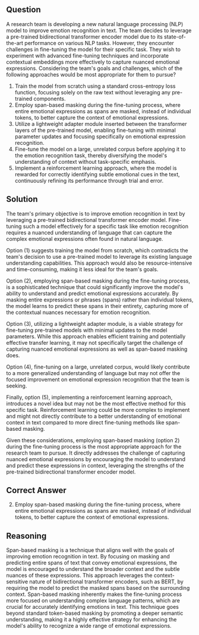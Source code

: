 ## Question
A research team is developing a new natural language processing (NLP) model to improve emotion recognition in text. The team decides to leverage a pre-trained bidirectional transformer encoder model due to its state-of-the-art performance on various NLP tasks. However, they encounter challenges in fine-tuning the model for their specific task. They wish to experiment with advanced fine-tuning techniques and incorporate contextual embeddings more effectively to capture nuanced emotional expressions. Considering the team's goals and challenges, which of the following approaches would be most appropriate for them to pursue?

1. Train the model from scratch using a standard cross-entropy loss function, focusing solely on the raw text without leveraging any pre-trained components.
2. Employ span-based masking during the fine-tuning process, where entire emotional expressions as spans are masked, instead of individual tokens, to better capture the context of emotional expressions.
3. Utilize a lightweight adapter module inserted between the transformer layers of the pre-trained model, enabling fine-tuning with minimal parameter updates and focusing specifically on emotional expression recognition.
4. Fine-tune the model on a large, unrelated corpus before applying it to the emotion recognition task, thereby diversifying the model's understanding of context without task-specific emphasis.
5. Implement a reinforcement learning approach, where the model is rewarded for correctly identifying subtle emotional cues in the text, continuously refining its performance through trial and error.

## Solution
The team's primary objective is to improve emotion recognition in text by leveraging a pre-trained bidirectional transformer encoder model. Fine-tuning such a model effectively for a specific task like emotion recognition requires a nuanced understanding of language that can capture the complex emotional expressions often found in natural language. 

Option (1) suggests training the model from scratch, which contradicts the team's decision to use a pre-trained model to leverage its existing language understanding capabilities. This approach would also be resource-intensive and time-consuming, making it less ideal for the team's goals.

Option (2), employing span-based masking during the fine-tuning process, is a sophisticated technique that could significantly improve the model's ability to understand and predict emotional expressions accurately. By masking entire expressions or phrases (spans) rather than individual tokens, the model learns to predict these spans in their entirety, capturing more of the contextual nuances necessary for emotion recognition.

Option (3), utilizing a lightweight adapter module, is a viable strategy for fine-tuning pre-trained models with minimal updates to the model parameters. While this approach enables efficient training and potentially effective transfer learning, it may not specifically target the challenge of capturing nuanced emotional expressions as well as span-based masking does.

Option (4), fine-tuning on a large, unrelated corpus, would likely contribute to a more generalized understanding of language but may not offer the focused improvement on emotional expression recognition that the team is seeking.

Finally, option (5), implementing a reinforcement learning approach, introduces a novel idea but may not be the most effective method for this specific task. Reinforcement learning could be more complex to implement and might not directly contribute to a better understanding of emotional context in text compared to more direct fine-tuning methods like span-based masking.

Given these considerations, employing span-based masking (option 2) during the fine-tuning process is the most appropriate approach for the research team to pursue. It directly addresses the challenge of capturing nuanced emotional expressions by encouraging the model to understand and predict these expressions in context, leveraging the strengths of the pre-trained bidirectional transformer encoder model.

## Correct Answer
2. Employ span-based masking during the fine-tuning process, where entire emotional expressions as spans are masked, instead of individual tokens, to better capture the context of emotional expressions.

## Reasoning
Span-based masking is a technique that aligns well with the goals of improving emotion recognition in text. By focusing on masking and predicting entire spans of text that convey emotional expressions, the model is encouraged to understand the broader context and the subtle nuances of these expressions. This approach leverages the context-sensitive nature of bidirectional transformer encoders, such as BERT, by requiring the model to predict the masked spans based on the surrounding context. Span-based masking inherently makes the fine-tuning process more focused on understanding complex language patterns, which are crucial for accurately identifying emotions in text. This technique goes beyond standard token-based masking by promoting a deeper semantic understanding, making it a highly effective strategy for enhancing the model's ability to recognize a wide range of emotional expressions.